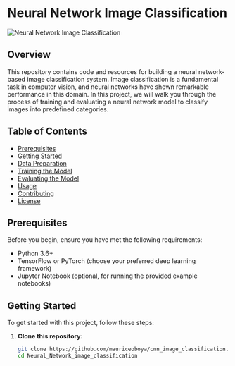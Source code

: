 # Neural Network Image Classification

![Neural Network Image Classification](https://production-media.paperswithcode.com/datasets/4fdf2b82-2bc3-4f97-ba51-400322b228b1.png)

## Overview

This repository contains code and resources for building a neural network-based image classification system. Image classification is a fundamental task in computer vision, and neural networks have shown remarkable performance in this domain. In this project, we will walk you through the process of training and evaluating a neural network model to classify images into predefined categories.

## Table of Contents

- [Prerequisites](#prerequisites)
- [Getting Started](#getting-started)
- [Data Preparation](#data-preparation)
- [Training the Model](#training-the-model)
- [Evaluating the Model](#evaluating-the-model)
- [Usage](#usage)
- [Contributing](#contributing)
- [License](#license)

## Prerequisites

Before you begin, ensure you have met the following requirements:

- Python 3.6+
- TensorFlow or PyTorch (choose your preferred deep learning framework)
- Jupyter Notebook (optional, for running the provided example notebooks)

## Getting Started

To get started with this project, follow these steps:

1. **Clone this repository:**

   ```bash
   git clone https://github.com/mauriceoboya/cnn_image_classification.git
   cd Neural_Network_image_classification
